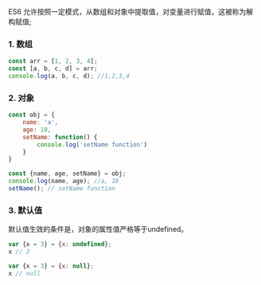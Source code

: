 ES6 允许按照一定模式，从数组和对象中提取值，对变量进行赋值，这被称为解构赋值;

### 1. 数组
```javascript
const arr = [1, 2, 3, 4];
const [a, b, c, d] = arr;
console.log(a, b, c, d); //1,2,3,4
```
### 2. 对象
```javascript
const obj = {
    name: 'a',
    age: 18,
    setName: function() {
        console.log('setName function')
    }
}

const {name, age, setName} = obj;
console.log(name, age); //a, 18
setName(); // setName function
```

### 3. 默认值
默认值生效的条件是，对象的属性值严格等于undefined。
```javascript
var {x = 3} = {x: undefined};
x // 3

var {x = 3} = {x: null};
x // null
```